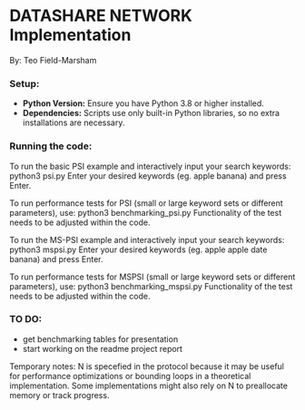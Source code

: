 # DATASHARE NETWORK Implementation

By: Teo Field-Marsham

### Setup:
- **Python Version:** Ensure you have Python 3.8 or higher installed.
- **Dependencies:** Scripts use only built-in Python libraries, so no extra installations are necessary.

### Running the code:
To run the basic PSI example and interactively input your search keywords:
    python3 psi.py
Enter your desired keywords (eg. apple banana) and press Enter.

To run performance tests for PSI (small or large keyword sets or different parameters), use:
    python3 benchmarking_psi.py
Functionality of the test needs to be adjusted within the code.

To run the MS-PSI example and interactively input your search keywords:
    python3 mspsi.py
Enter your desired keywords (eg. apple apple date banana) and press Enter.

To run performance tests for MSPSI (small or large keyword sets or different parameters), use:
    python3 benchmarking_mspsi.py
Functionality of the test needs to be adjusted within the code.





### TO DO:
- get benchmarking tables for presentation  
- start working on the readme project report

Temporary notes:
N is specefied in the protocol because it may be useful for performance optimizations or bounding loops in a theoretical implementation.
Some implementations might also rely on N to preallocate memory or track progress.